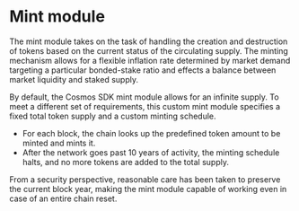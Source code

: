 # Mint module

The mint module takes on the task of handling the creation and destruction of tokens based on the current status of the circulating supply.
The minting mechanism allows for a flexible inflation rate determined by market demand targeting a particular bonded-stake ratio and effects a balance between market liquidity and staked supply.

By default, the Cosmos SDK mint module allows for an infinite supply. To meet a different set of requirements, this custom mint module specifies a fixed total token supply and a custom minting schedule.

- For each block, the chain looks up the predefined token amount to be minted and mints it.
- After the network goes past 10 years of activity, the minting schedule halts, and no more tokens are added to the total supply.

From a security perspective, reasonable care has been taken to preserve the current block year, making the mint module capable of working even in case of an entire chain reset.
